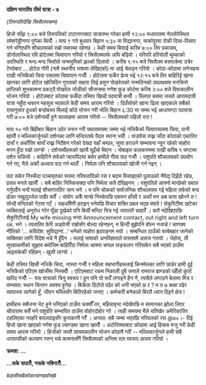 **दक्षिण भारतीय तीर्थ यात्रा - ७**

*(तिरुपतिदेखि स्रिसैलमसम्म)*

हिजो साँझ ९:०० बजे तिरुपतिको टाटानगरबाट यात्रारम्भ गरेका हामी १२:०० मध्यरातमा
नेल्लोरेस्थित रमेशरेड्डीनगर पुगेका थियौँ । माघ ९ गते बुधवार बिहान ५:३० मा विद्यानगर,
मार्कापुरमा रोकी दिसा-पिसाप गर्न भनिएपनि शौचालयको राम्रो व्यवस्था रहेनछ । केही
समय बिसाई करिब ७:०० तिर प्रकासम्, डोर्नालास्थित रवि होटेलमा चियापान गरियो र
स्रिसैलमतर्फ अघि बढियो । वरिपरि हरियोली थुम्काको उपस्थिति र मन्द-मन्द चिसोले
जन्मभूमिको झल्को दिलायो । करीब ९:१५ बजे स्रिसैलम बसपार्कमा उत्रेर टेम्पोबाट ...
होटेल गौरी (नामै स्थानीय भाषामा लेखिएको) मा आई चेकइन गरियो । कोठा-कोठामा
लगेजहरू राखी नजिकैको चिया पसलमा चियापान गर्‍यौँ । होटेलमा फर्केर फ्रेस भई १२:१५ बजे
तिर बाहिरिई खाना खानका लागि होटेल खोजिदिन गुगलको सहारा लिई प्रसुन पोखरेलको
जन्मदिनको उपलक्ष्यमा मनचिन्ते प्राप्तिको शुभकामना प्रकट्दै पोखरेल जोडीको सौजन्यमा गणेश
फुड कोर्टमा करिब २:०० बजे दिवाकालीन भोजन गरियो । होटेलबाट कोठामा फर्कँदा तस्विर
खिच्दै पदयात्री बन्यौँ । स्लिपर बसमा जस्तो आरामदायी यात्रा नहुँदा थकान महसुस भएकाले
केही समय आराम गरियो । दिउँसोको खाना ढिला खाएकाले सबैको रायानुसार दुधको बन्दोबस्त
मिलाई कोठे भोजन गरी भोलि बिहान ६:30 मा जम्मा भई आधाघण्टा पदयात्रा गरी ७:००
बजे दर्शनार्थी हुने सल्लाहमा आराम गरियो -- स्रिसैलमको पहिलो रात !

माघ १० गते बिहीबार बिहान उठेर स्नान गरी यथासमयमा जम्मा भई नजिकैको चियापसलमा
चिया, पानी खायौँ र मल्लिकार्जुनको दर्शनका लागि मन्दिरतर्फ पैदल रमाना भयौँ ।
पाउपोस राख्न जाँदा कोठाको एकातिर दायाँ र अर्कोतिर बायाँ राख्न निर्देशन गरेको देख्दा
यहाँ चप्पल, जुत्ता हराउने सम्भावना न्यून रहेको व्यहोरा मनन हुँदा राम्रो लाग्यो ।
दर्शनार्थीहरूको खासै घुइँचो थिएन । मोबाइल कलकरुममा राखी करिब १ घण्टामा दर्शन
सकियो । बाहिरिने तर्फको प्यारापिटमा बसेर हामीले गीता पाठ गर्‍यौँ । पशुपति
शौचालयको उपयोग गर्न गए, मैले अर्को अध्याय पाठ गर्न थालेँ । निर्मला पनि शौचालयको
खोजी गर्न गइन् ।

पाठ सकेर निस्कँदा पञ्चामृतका रूपमा नरिवलादिको रस र बदाम मिसाइएको पुलाउको नैवेद्य
दिइँदो रहेछ, प्रसन्न मनले खायौँ । सबै बाहिर निस्किसक्दा पनि निर्मला कतै देखिइनन् ।
पशुपतिले आफ्नो मान्छेको ख्याल गर्नुपर्दैन भन्दै मलाई शौचागारतिर जान भने । म पनि चोकको
सार्वजनिक शौचालयमा गई महिला तर्फको बन्द ढोका नखुलुञ्जेल पर्खेर बसेँ । संयोग अर्कै मान्छे
निस्केपछि एकमन हाँस्दै र अर्को मन अब कता खोज्ने त ! सोच्दै मन्दिरको गेटमा गएँ ।
सहधर्मिणी हराइन् भनेपछि विचार शक्ति प्रबल भएछ क्यारे ! सेकुरिटीमा खटेका व्यक्तिलाई
अनुरोध गरेर घूँडा दुखेको पनि बिर्सी मन्दिर भित्र गई जताततै चाहारेँ । कतै नदेखिएपछि
सेकुरिटीलाई My wife missing भन्दा Announcement contact, out right and left
turn ok. भने । त्यतातिर फेरि अङ्ग्रेजी राम्रोसँग बोल्दा रहेनछन्, म हिन्दी बुझेपनि बोल्न
नजान्ने ! चाणक्य नीतिको \'\... कविदेश: सुविद्यानां\...\' भनेको व्यहोरा हृदयङ्गम भयो
। सम्बन्धित ठाउँको बरबेबहार जानेको व्यक्तिका लागि विदेश भन्ने नै हुँदैन । मलाई भाषाको
अनविज्ञताले वास्तवमै असज गरायो । जेहोस्, ती सुरक्षाकर्मीको सुझाव बमोजिम बाहिरिँदा
निर्मला आफ्ना चप्पल सङ्कलन गरिसकेर सबै भएको ठाउँमा आइसकेकी रहिछन् - खुसी लाग्यो ।

केही तस्विर खिची नजिकै चिया, नास्ता गर्‍यौँ र महिला सहभागीहरूलाई किनमेलका लागि
छाडेर हामी दुई नजिकैको एटिएम खोजीमा निस्क्यौँ । एटिएमबाट रकम निकाली दुबै जनाले
रामराज ब्राण्डको पहेँलो कुर्ता खरिद गर्‍यौँ -- यस यात्राको चिनु स्वरूप ! हुन पनि यो सधैँ
लगाइने हैन नै, त्यसैले लगाउने बेलामा मित्र र सम्भवत: स्थान चिन्तन अवश्य हुनेछ । बिक्रेता
ठिटोले पढेर को धनी भएको छ र ? म त ७ कक्षा पढेर व्यापारमा लागेको हुँ, जीवन मस्तिसँग
बितिरहेको जनाए । कर्मचारी बनेकाले बिरलै ध्यान दिइने क्षेत्र !

हामीहरू सबैजना भेट हुने भनिएको ठाउँमा फर्क्यौँ तर, महिलावृन्द नदेखेपछि म सामानका झोला
लिएर चौतारामा बसेँ भने पशुपति सम्भावित ठाउँमा वोहोरदोहोर गरे । त्यही समयमा मैले
यतिखेर अमेरिकातिर टहलिएका नरहरि बरालदाइसँग कुराकानी गरेँ । अन्तत: सबै जम्मा भएपछि
नरिवलको रस \@७०।- पिई हिजो खाना खाएको गणेश फुड ल्याण्डमा खाना खायौँ ।
अटोरिक्साबाट कोठामा आई हिसाब रुजु गरी केही समय आराम गरियो । हिजोको जस्तै
सायमकालीन भोजन कोठामै गरी -- मल्लिकार्जुनले हामी सबै धरावासीको कल्याण गरुन् भन्ने
कामनासँगै स्रिसैलमको अन्तिम रात स्वरूप आराम गरियो ।

**क्रमश: \...**

**\...सके सपारौँ, नसके नबिगारौँ\...**

*#हामीसबैकोकल्याणहवोस्#*
